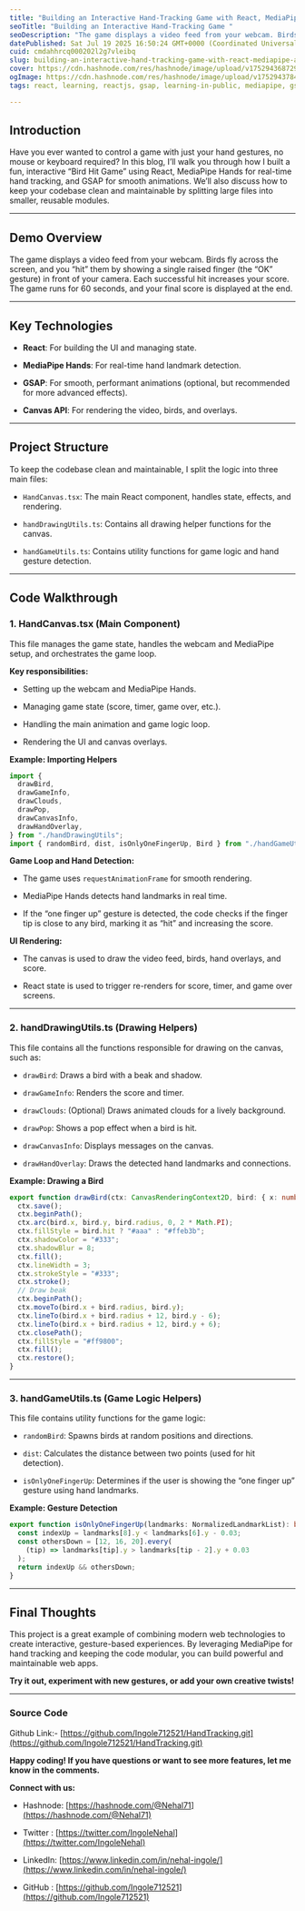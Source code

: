```yaml
---
title: "Building an Interactive Hand-Tracking Game with React, MediaPipe, and GSAP"
seoTitle: "Building an Interactive Hand-Tracking Game "
seoDescription: "The game displays a video feed from your webcam. Birds fly across the screen, and you “hit” them by showing a single raised finger (the “OK” gesture) "
datePublished: Sat Jul 19 2025 16:50:24 GMT+0000 (Coordinated Universal Time)
cuid: cmdahhrcq000202l2g7vleibq
slug: building-an-interactive-hand-tracking-game-with-react-mediapipe-and-gsap
cover: https://cdn.hashnode.com/res/hashnode/image/upload/v1752943687296/ad28538d-521d-455c-be5e-31006f3365bd.png
ogImage: https://cdn.hashnode.com/res/hashnode/image/upload/v1752943784084/4761d7a1-324a-4f23-8993-2303899ff1e2.png
tags: react, learning, reactjs, gsap, learning-in-public, mediapipe, gsap-animation

---
```


## Introduction

Have you ever wanted to control a game with just your hand gestures, no mouse or keyboard required? In this blog, I’ll walk you through how I built a fun, interactive “Bird Hit Game” using React, MediaPipe Hands for real-time hand tracking, and GSAP for smooth animations. We’ll also discuss how to keep your codebase clean and maintainable by splitting large files into smaller, reusable modules.

---

## Demo Overview

The game displays a video feed from your webcam. Birds fly across the screen, and you “hit” them by showing a single raised finger (the “OK” gesture) in front of your camera. Each successful hit increases your score. The game runs for 60 seconds, and your final score is displayed at the end.

---

## Key Technologies

* **React**: For building the UI and managing state.
    
* **MediaPipe Hands**: For real-time hand landmark detection.
    
* **GSAP**: For smooth, performant animations (optional, but recommended for more advanced effects).
    
* **Canvas API**: For rendering the video, birds, and overlays.
    

---

## Project Structure

To keep the codebase clean and maintainable, I split the logic into three main files:

* `HandCanvas.tsx`: The main React component, handles state, effects, and rendering.
    
* `handDrawingUtils.ts`: Contains all drawing helper functions for the canvas.
    
* `handGameUtils.ts`: Contains utility functions for game logic and hand gesture detection.
    

---

## Code Walkthrough

### 1\. HandCanvas.tsx (Main Component)

This file manages the game state, handles the webcam and MediaPipe setup, and orchestrates the game loop.

**Key responsibilities:**

* Setting up the webcam and MediaPipe Hands.
    
* Managing game state (score, timer, game over, etc.).
    
* Handling the main animation and game logic loop.
    
* Rendering the UI and canvas overlays.
    

**Example: Importing Helpers**

```typescript
import {
  drawBird,
  drawGameInfo,
  drawClouds,
  drawPop,
  drawCanvasInfo,
  drawHandOverlay,
} from "./handDrawingUtils";
import { randomBird, dist, isOnlyOneFingerUp, Bird } from "./handGameUtils";
```

**Game Loop and Hand Detection:**

* The game uses `requestAnimationFrame` for smooth rendering.
    
* MediaPipe Hands detects hand landmarks in real time.
    
* If the “one finger up” gesture is detected, the code checks if the finger tip is close to any bird, marking it as “hit” and increasing the score.
    

**UI Rendering:**

* The canvas is used to draw the video feed, birds, hand overlays, and score.
    
* React state is used to trigger re-renders for score, timer, and game over screens.
    

---

### 2\. handDrawingUtils.ts (Drawing Helpers)

This file contains all the functions responsible for drawing on the canvas, such as:

* `drawBird`: Draws a bird with a beak and shadow.
    
* `drawGameInfo`: Renders the score and timer.
    
* `drawClouds`: (Optional) Draws animated clouds for a lively background.
    
* `drawPop`: Shows a pop effect when a bird is hit.
    
* `drawCanvasInfo`: Displays messages on the canvas.
    
* `drawHandOverlay`: Draws the detected hand landmarks and connections.
    

**Example: Drawing a Bird**

```typescript
export function drawBird(ctx: CanvasRenderingContext2D, bird: { x: number; y: number; radius: number; hit: boolean }) {
  ctx.save();
  ctx.beginPath();
  ctx.arc(bird.x, bird.y, bird.radius, 0, 2 * Math.PI);
  ctx.fillStyle = bird.hit ? "#aaa" : "#ffeb3b";
  ctx.shadowColor = "#333";
  ctx.shadowBlur = 8;
  ctx.fill();
  ctx.lineWidth = 3;
  ctx.strokeStyle = "#333";
  ctx.stroke();
  // Draw beak
  ctx.beginPath();
  ctx.moveTo(bird.x + bird.radius, bird.y);
  ctx.lineTo(bird.x + bird.radius + 12, bird.y - 6);
  ctx.lineTo(bird.x + bird.radius + 12, bird.y + 6);
  ctx.closePath();
  ctx.fillStyle = "#ff9800";
  ctx.fill();
  ctx.restore();
}
```

---

### 3\. handGameUtils.ts (Game Logic Helpers)

This file contains utility functions for the game logic:

* `randomBird`: Spawns birds at random positions and directions.
    
* `dist`: Calculates the distance between two points (used for hit detection).
    
* `isOnlyOneFingerUp`: Determines if the user is showing the “one finger up” gesture using hand landmarks.
    

**Example: Gesture Detection**

```typescript
export function isOnlyOneFingerUp(landmarks: NormalizedLandmarkList): boolean {
  const indexUp = landmarks[8].y < landmarks[6].y - 0.03;
  const othersDown = [12, 16, 20].every(
    (tip) => landmarks[tip].y > landmarks[tip - 2].y + 0.03
  );
  return indexUp && othersDown;
}
```

---

## Final Thoughts

This project is a great example of combining modern web technologies to create interactive, gesture-based experiences. By leveraging MediaPipe for hand tracking and keeping the code modular, you can build powerful and maintainable web apps.

**Try it out, experiment with new gestures, or add your own creative twists!**

---

### Source Code

Github Link:- [https://github.com/Ingole712521/HandTracking.git](https://github.com/Ingole712521/HandTracking.git)

**Happy coding! If you have questions or want to see more features, let me know in the comments.**  
  
**Connect with us:**

* Hashnode: [https://hashnode.com/@Nehal71](https://hashnode.com/@Nehal71)
    
* Twitter : [https://twitter.com/IngoleNehal](https://twitter.com/IngoleNehal)
    
* LinkedIn: [https://www.linkedin.com/in/nehal-ingole/](https://www.linkedin.com/in/nehal-ingole/)
    
* GitHub : [https://github.com/Ingole712521](https://github.com/Ingole712521)